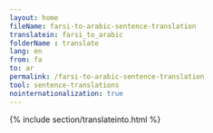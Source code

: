 ```yaml
---
layout: home
fileName: farsi-to-arabic-sentence-translation
translatein: farsi_to_arabic
folderName : translate
lang: en
from: fa
to: ar
permalink: /farsi-to-arabic-sentence-translation
tool: sentence-translations
nointernationalization: true
---
```

{% include section/translateinto.html %}
